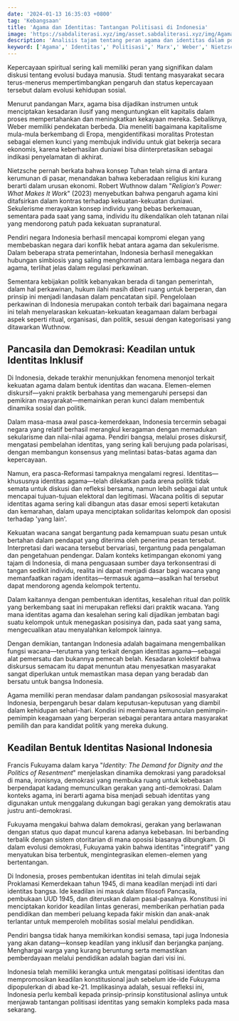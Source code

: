 ```yaml
---
date: '2024-01-13 16:35:03 +0800'
tag: 'Kebangsaan'
title: 'Agama dan Identitas: Tantangan Politisasi di Indonesia'
image: 'https://sabdaliterasi.xyz/img/asset.sabdaliterasi.xyz/img/Agama-dan-politik-identitas.webp'
description: 'Analisis tajam tentang peran agama dan identitas dalam politik Indonesia, menyentuh realitas kontemporer dan tantangan politisasi identitas.'
keyword: ['Agama',' Identitas',' Politisasi',' Marx',' Weber',' Nietzsche',' Indonesia',' Realitas Kontemporer',' Analisis',' Tantangan']
---
```

<p>Kepercayaan spiritual sering kali memiliki peran yang signifikan dalam diskusi tentang evolusi budaya manusia. Studi tentang masyarakat secara terus-menerus mempertimbangkan pengaruh dan status kepercayaan tersebut dalam evolusi kehidupan sosial.</p><p>Menurut pandangan Marx, agama bisa dijadikan instrumen untuk menciptakan kesadaran ilusif yang menguntungkan elit kapitalis dalam proses mempertahankan dan meningkatkan kekayaan mereka. Sebaliknya, Weber memiliki pendekatan berbeda. Dia meneliti bagaimana kapitalisme mula-mula berkembang di Eropa, mengidentifikasi moralitas Protestan sebagai elemen kunci yang membujuk individu untuk giat bekerja secara ekonomis, karena keberhasilan duniawi bisa diinterpretasikan sebagai indikasi penyelamatan di akhirat.</p><p>Nietzsche pernah berkata bahwa konsep Tuhan telah sirna di antara kerumunan di pasar, menandakan bahwa keberadaan religius kini kurang berarti dalam urusan ekonomi. Robert Wuthnow dalam "<em>Religion’s Power: What Makes It Work</em>" (2023) menyebutkan bahwa pengaruh agama kini ditafsirkan dalam kontras terhadap kekuatan-kekuatan duniawi. Sekulerisme merayakan konsep individu yang bebas berkemauan, sementara pada saat yang sama, individu itu dikendalikan oleh tatanan nilai yang mendorong patuh pada kekuatan supranatural.</p><p></p><p>Pendiri negara Indonesia berhasil mencapai kompromi elegan yang membebaskan negara dari konflik hebat antara agama dan sekulerisme. Dalam beberapa strata pemerintahan, Indonesia berhasil menegakkan hubungan simbiosis yang saling menghormati antara lembaga negara dan agama, terlihat jelas dalam regulasi perkawinan.</p><p>Sementara kebijakan politik kebanyakan berada di tangan pemerintah, dalam hal perkawinan, hukum ilahi masih diberi ruang untuk berperan, dan prinsip ini menjadi landasan dalam pencatatan sipil. Pengelolaan perkawinan di Indonesia merupakan contoh terbaik dari bagaimana negara ini telah menyelaraskan kekuatan-kekuatan keagamaan dalam berbagai aspek seperti ritual, organisasi, dan politik, sesuai dengan kategorisasi yang ditawarkan Wuthnow.</p><h2><strong>Pancasila dan Demokrasi: Keadilan untuk Identitas Inklusif</strong></h2><p>Di Indonesia, dekade terakhir menunjukkan fenomena menonjol terkait kekuatan agama dalam bentuk identitas dan wacana. Elemen-elemen diskursif—yakni praktik berbahasa yang memengaruhi persepsi dan pemikiran masyarakat—memainkan peran kunci dalam membentuk dinamika sosial dan politik.</p><p>Dalam masa-masa awal pasca-kemerdekaan, Indonesia tercermin sebagai negara yang relatif berhasil merangkul keragaman dengan memadukan sekularisme dan nilai-nilai agama. Pendiri bangsa, melalui proses diskursif, mengatasi pembelahan identitas, yang sering kali berujung pada polarisasi, dengan membangun konsensus yang melintasi batas-batas agama dan kepercayaan.</p><p>Namun, era pasca-Reformasi tampaknya mengalami regresi. Identitas—khususnya identitas agama—telah dilekatkan pada arena politik tidak semata untuk diskusi dan refleksi bersama, namun lebih sebagai alat untuk mencapai tujuan-tujuan elektoral dan legitimasi. Wacana politis di seputar identitas agama sering kali dibangun atas dasar emosi seperti ketakutan dan kemarahan, dalam upaya menciptakan solidaritas kelompok dan oposisi terhadap 'yang lain'.</p><p></p><p>Kekuatan wacana sangat bergantung pada kemampuan suatu pesan untuk bertahan dalam pendapat yang diterima oleh penerima pesan tersebut. Interpretasi dari wacana tersebut bervariasi, tergantung pada pengalaman dan pengetahuan pendengar. Dalam konteks ketimpangan ekonomi yang tajam di Indonesia, di mana penguasaan sumber daya terkonsentrasi di tangan sedikit individu, realita ini dapat menjadi dasar bagi wacana yang memanfaatkan ragam identitas—termasuk agama—asalkan hal tersebut dapat mendorong agenda kelompok tertentu.</p><p>Dalam kaitannya dengan pembentukan identitas, kesalehan ritual dan politik yang berkembang saat ini merupakan refleksi dari praktik wacana. Yang mana identitas agama dan kesalehan sering kali dijadikan jembatan bagi suatu kelompok untuk menegaskan posisinya dan, pada saat yang sama, mengecualikan atau menyalahkan kelompok lainnya.</p><p>Dengan demikian, tantangan Indonesia adalah bagaimana mengembalikan fungsi wacana—terutama yang terkait dengan identitas agama—sebagai alat pemersatu dan bukannya pemecah belah. Kesadaran kolektif bahwa diskursus semacam itu dapat menuntun atau menyesatkan masyarakat sangat diperlukan untuk memastikan masa depan yang beradab dan bersatu untuk bangsa Indonesia.</p><p>Agama memiliki peran mendasar dalam pandangan psikososial masyarakat Indonesia, berpengaruh besar dalam keputusan-keputusan yang diambil dalam kehidupan sehari-hari. Kondisi ini membawa kemunculan pemimpin-pemimpin keagamaan yang berperan sebagai perantara antara masyarakat pemilih dan para kandidat politik yang mereka dukung.</p><p></p><h2>Keadilan Bentuk Identitas Nasional Indonesia</h2><p>Francis Fukuyama dalam karya "<em>Identity: The Demand for Dignity and the Politics of Resentment</em>" menjelaskan dinamika demokrasi yang paradoksal di mana, ironisnya, demokrasi yang membuka ruang untuk kebebasan berpendapat kadang memunculkan gerakan yang anti-demokrasi. Dalam konteks agama, ini berarti agama bisa menjadi sebuah identitas yang digunakan untuk menggalang dukungan bagi gerakan yang demokratis atau justru anti-demokrasi.</p><p>Fukuyama mengakui bahwa dalam demokrasi, gerakan yang berlawanan dengan status quo dapat muncul karena adanya kebebasan. Ini berbanding terbalik dengan sistem otoritarian di mana oposisi biasanya dibungkam. Di dalam evolusi demokrasi, Fukuyama yakin bahwa identitas "integratif" yang menyatukan bisa terbentuk, mengintegrasikan elemen-elemen yang bertentangan.</p><p>Di Indonesia, proses pembentukan identitas ini telah dimulai sejak Proklamasi Kemerdekaan tahun 1945, di mana keadilan menjadi inti dari identitas bangsa. Ide keadilan ini masuk dalam filosofi Pancasila, pembukaan UUD 1945, dan diteruskan dalam pasal-pasalnya. Konstitusi ini menciptakan koridor keadilan lintas generasi, memberikan perhatian pada pendidikan dan memberi peluang kepada fakir miskin dan anak-anak terlantar untuk memperoleh mobilitas sosial melalui pendidikan.</p><p>Pendiri bangsa tidak hanya memikirkan kondisi semasa, tapi juga Indonesia yang akan datang—konsep keadilan yang inklusif dan berjangka panjang. Menghargai warga yang kurang beruntung serta memastikan pemberdayaan melalui pendidikan adalah bagian dari visi ini.</p><p>Indonesia telah memiliki kerangka untuk mengatasi politisasi identitas dan mempromosikan keadilan konstitusional jauh sebelum ide-ide Fukuyama dipopulerkan di abad ke-21. Implikasinya adalah, sesuai refleksi ini, Indonesia perlu kembali kepada prinsip-prinsip konstitusional aslinya untuk menjawab tantangan politisasi identitas yang semakin kompleks pada masa sekarang.</p>
